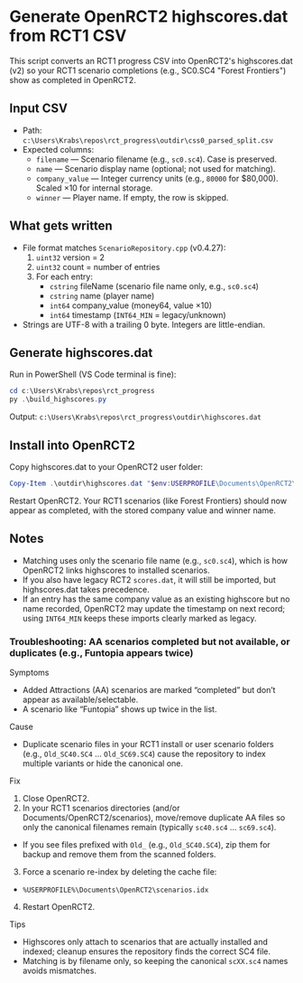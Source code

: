 # Generate OpenRCT2 highscores.dat from RCT1 CSV

This script converts an RCT1 progress CSV into OpenRCT2's highscores.dat (v2) so your RCT1 scenario completions (e.g., SC0.SC4 "Forest Frontiers") show as completed in OpenRCT2.

## Input CSV
- Path: `c:\Users\Krabs\repos\rct_progress\outdir\css0_parsed_split.csv`
- Expected columns:
  - `filename` — Scenario filename (e.g., `sc0.sc4`). Case is preserved.
  - `name` — Scenario display name (optional; not used for matching).
  - `company_value` — Integer currency units (e.g., `80000` for $80,000). Scaled ×10 for internal storage.
  - `winner` — Player name. If empty, the row is skipped.

## What gets written
- File format matches `ScenarioRepository.cpp` (v0.4.27):
  1. `uint32` version = 2
  2. `uint32` count = number of entries
  3. For each entry:
     - `cstring` fileName (scenario file name only, e.g., `sc0.sc4`)
     - `cstring` name (player name)
     - `int64` company_value (money64, value ×10)
     - `int64` timestamp (`INT64_MIN` = legacy/unknown)
- Strings are UTF-8 with a trailing 0 byte. Integers are little-endian.

## Generate highscores.dat
Run in PowerShell (VS Code terminal is fine):

```powershell
cd c:\Users\Krabs\repos\rct_progress
py .\build_highscores.py
```

Output: `c:\Users\Krabs\repos\rct_progress\outdir\highscores.dat`

## Install into OpenRCT2
Copy highscores.dat to your OpenRCT2 user folder:

```powershell
Copy-Item .\outdir\highscores.dat "$env:USERPROFILE\Documents\OpenRCT2\highscores.dat" -Force
```

Restart OpenRCT2. Your RCT1 scenarios (like Forest Frontiers) should now appear as completed, with the stored company value and winner name.

## Notes
- Matching uses only the scenario file name (e.g., `sc0.sc4`), which is how OpenRCT2 links highscores to installed scenarios.
- If you also have legacy RCT2 `scores.dat`, it will still be imported, but highscores.dat takes precedence.
- If an entry has the same company value as an existing highscore but no name recorded, OpenRCT2 may update the timestamp on next record; using `INT64_MIN` keeps these imports clearly marked as legacy.

### Troubleshooting: AA scenarios completed but not available, or duplicates (e.g., Funtopia appears twice)
Symptoms
- Added Attractions (AA) scenarios are marked “completed” but don’t appear as available/selectable.
- A scenario like “Funtopia” shows up twice in the list.

Cause
- Duplicate scenario files in your RCT1 install or user scenario folders (e.g., `Old_SC40.SC4` … `Old_SC69.SC4`) cause the repository to index multiple variants or hide the canonical one.

Fix
1) Close OpenRCT2.
2) In your RCT1 scenarios directories (and/or Documents/OpenRCT2/scenarios), move/remove duplicate AA files so only the canonical filenames remain (typically `sc40.sc4` … `sc69.sc4`).
  - If you see files prefixed with `Old_` (e.g., `Old_SC40.SC4`), zip them for backup and remove them from the scanned folders.
3) Force a scenario re-index by deleting the cache file:
  - `%USERPROFILE%\Documents\OpenRCT2\scenarios.idx`
4) Restart OpenRCT2.

Tips
- Highscores only attach to scenarios that are actually installed and indexed; cleanup ensures the repository finds the correct SC4 file.
- Matching is by filename only, so keeping the canonical `scXX.sc4` names avoids mismatches.
